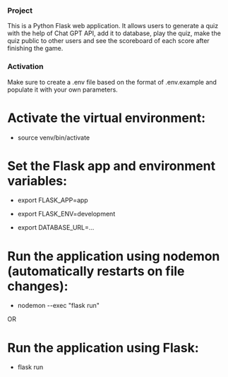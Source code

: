 ### Project

This is a Python Flask web application. It allows users to generate a quiz with the help of Chat GPT API, add it to database, play the quiz, make the quiz public to other users and see the scoreboard of each score after finishing the game.

### Activation

Make sure to create a .env file based on the format of .env.example and populate it with your own parameters.

# Activate the virtual environment:

- source venv/bin/activate

# Set the Flask app and environment variables:

- export FLASK_APP=app

- export FLASK_ENV=development

- export DATABASE_URL=...

# Run the application using nodemon (automatically restarts on file changes):

- nodemon --exec "flask run"

OR

# Run the application using Flask:

- flask run
